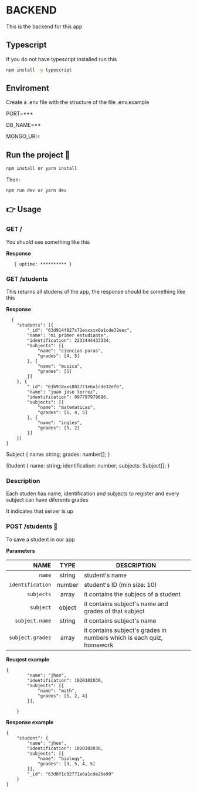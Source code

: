 # BACKEND

This is the backend for this app

## Typescript

If you do not have typescript installed run this

```bash
npm install -g typescript
```

## Enviroment

Create a .env file with the structure of the file
.env.example

PORT=\*\*\*

DB_NAME=\*\*

MONGO_URI=

## Run the project 🚀

```bash
npm install or yarn install
```

Then:

```bash
npm run dev or yarn dev
```

## 👉 Usage

### GET /

You shuold see something like this

**Response**

```
   { uptime: ********** }

```

### GET /students

This returns all studens of the app, the response should be something like this

**Response**

```
  {
    "students": [{
        "_id": "63d914f827x71exxxxx6a1cde32eec",
        "name": "mi primer estudiante",
        "identification": 2233444433334,
        "subjects": [{
            "name": "ciencias puras",
            "grades": [4, 5]
        }, {
            "name": "musica",
            "grades": [5]
        }]
    }, {
        "_id": "63b918xxs802771e6a1cde32ef6",
        "name": "juan jose torrez",
        "identification": 897797979696,
        "subjects": [{
            "name": "matematicas",
            "grades": [1, 4, 5]
        }, {
            "name": "ingles",
            "grades": [5, 2]
        }]
    }]
}
```

Subject {
name: string;
grades: number[];
}

Student {
name: string;
identification: number;
subjects: Subject[];
}

### Description

Each studen has name, identification and subjects
to register and every subject can have diferents grades

It indicates that server is up

### POST /students 👀

To save a student in our app

**Parameters**

|             NAME |  TYPE  | DESCRIPTION                                                          |
| ---------------: | :----: | -------------------------------------------------------------------- |
|           `name` | string | student's name                                                       |
| `identification` | number | student's ID (min size: 10)                                          |
|       `subjects` | array  | it contains the subjecs of a student                                 |
|        `subject` | object | it contains subject's name and grades of that subject                |
|   `subject.name` | string | it contains subject's name                                           |
| `subject.grades` | array  | it contains subject's grades in numbers which is each quiz, homework |

**Reuqest example**

```
{
        "name": "jhon",
        "identification": 1020102030,
        "subjects": [{
            "name": "math",
            "grades": [5, 2, 4]
        }],

    }

```

**Response example**

```
{
    "student": {
        "name": "jhon",
        "identification": 1020102030,
        "subjects": [{
            "name": "biology",
            "grades": [3, 5, 4, 5]
        }],
        "_id": "63d8f1c02771e6a1cde26e99"
    }
}
```
